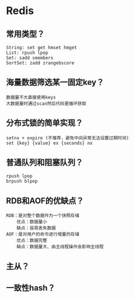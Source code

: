 # Redis
## 常用类型？
    String: set get hmset hmget
    List: rpush lpop
    Set: sadd smembers
    SortSet: zadd zrangebscore

## 海量数据筛选某一固定key？
    数据量不大直接使用keys    
    大数据量时通过scan然后代码里循环获取

## 分布式锁的简单实现？
    setnx + expire (不推荐，避免中间异常无法设置过期时间)
    set {key} {value} ex {seconds} nx

## 普通队列和阻塞队列？
    rpush lpop 
    brpush blpop

## RDB和AOF的优缺点？
    RDB：是对整个数据作为一个快照存储
        优点：数据量小
        缺点：容易丢失数据
    AOF：是对用户的命令进行增量的存储
        优点：数据完整
        缺点：数据量大、由主线程操作会影响主线程

## 主从？

## 一致性hash？        
        
